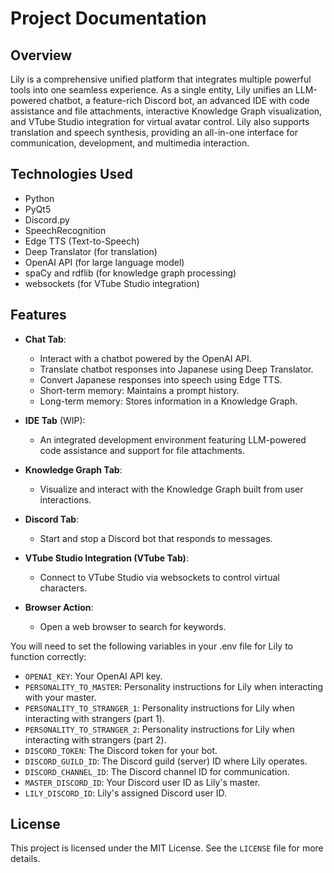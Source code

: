 # Project Documentation

## Overview
Lily is a comprehensive unified platform that integrates multiple powerful tools into one seamless experience. As a single entity, Lily unifies an LLM-powered chatbot, a feature-rich Discord bot, an advanced IDE with code assistance and file attachments, interactive Knowledge Graph visualization, and VTube Studio integration for virtual avatar control. Lily also supports translation and speech synthesis, providing an all-in-one interface for communication, development, and multimedia interaction.

## Technologies Used
- Python
- PyQt5
- Discord.py
- SpeechRecognition
- Edge TTS (Text-to-Speech)
- Deep Translator (for translation)
- OpenAI API (for large language model)
- spaCy and rdflib (for knowledge graph processing)
- websockets (for VTube Studio integration)

## Features
- **Chat Tab**: 
  - Interact with a chatbot powered by the OpenAI API.
  - Translate chatbot responses into Japanese using Deep Translator.
  - Convert Japanese responses into speech using Edge TTS.
  - Short-term memory: Maintains a prompt history.
  - Long-term memory: Stores information in a Knowledge Graph.
  
- **IDE Tab** (WIP):
  - An integrated development environment featuring LLM-powered code assistance and support for file attachments.
  
- **Knowledge Graph Tab**:
  - Visualize and interact with the Knowledge Graph built from user interactions.
  
- **Discord Tab**: 
  - Start and stop a Discord bot that responds to messages.
  
- **VTube Studio Integration (VTube Tab)**:
  - Connect to VTube Studio via websockets to control virtual characters.
  
- **Browser Action**: 
  - Open a web browser to search for keywords.

You will need to set the following variables in your .env file for Lily to function correctly:
- `OPENAI_KEY`: Your OpenAI API key.
- `PERSONALITY_TO_MASTER`: Personality instructions for Lily when interacting with your master.
- `PERSONALITY_TO_STRANGER_1`: Personality instructions for Lily when interacting with strangers (part 1).
- `PERSONALITY_TO_STRANGER_2`: Personality instructions for Lily when interacting with strangers (part 2).
- `DISCORD_TOKEN`: The Discord token for your bot.
- `DISCORD_GUILD_ID`: The Discord guild (server) ID where Lily operates.
- `DISCORD_CHANNEL_ID`: The Discord channel ID for communication.
- `MASTER_DISCORD_ID`: Your Discord user ID as Lily's master.
- `LILY_DISCORD_ID`: Lily's assigned Discord user ID.

## License
This project is licensed under the MIT License. See the `LICENSE` file for more details.
